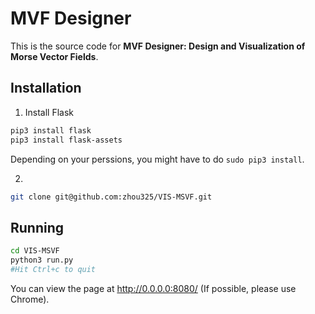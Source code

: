 
# MVF Designer

This is the source code for **MVF Designer: Design and Visualization of Morse Vector Fields**.

## Installation

1. Install Flask
```bash
pip3 install flask
pip3 install flask-assets
```

Depending on your perssions, you might have to do `sudo pip3 install`.

2.

```bash
git clone git@github.com:zhou325/VIS-MSVF.git
```

## Running

```bash
cd VIS-MSVF
python3 run.py
#Hit Ctrl+c to quit
```

You can view the page at http://0.0.0.0:8080/ (If possible, please use Chrome).